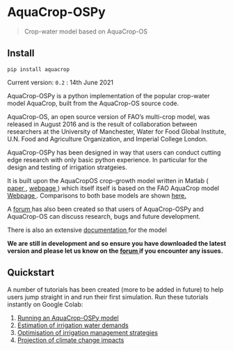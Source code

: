 # AquaCrop-OSPy
> Crop-water model based on AquaCrop-OS


## Install

`pip install aquacrop`

Current version: `0.2` : 14th June 2021

AquaCrop-OSPy is a python implementation of the popular crop-water model AquaCrop, built from the AquaCrop-OS source code.

AquaCrop-OS, an open source version of FAO’s multi-crop model, was released in August 2016 and is the result of collaboration between researchers at the University of Manchester, Water for Food Global Institute, U.N. Food and Agriculture Organization, and Imperial College London.

AquaCrop-OSPy has been designed in way that users can conduct cutting edge research with only basic python experience. In particular for the design and testing of irrigation stratgeies.

It is built upon the AquaCropOS crop-growth model written in Matlab (<a href=https://doi.org/10.1016/j.agwat.2016.11.015> paper </a>,  <a href=https://www.aquacropos.com/> webpage </a>) which itself itself is based on the FAO AquaCrop model <a href=http://www.fao.org/aquacrop/en/>Webpage </a>. Comparisons to both base models are shown <a href=https://thomasdkelly.github.io/aquacrop/comparison.html> here. </a>


A <a href=https://forum.aquacroposforum.com/>forum </a> has also been created so that users of AquaCrop-OSPy and AquaCrop-OS can discuss research, bugs and future development. 

There is also an extensive <a href=https://thomasdkelly.github.io/aquacrop/>documentation </a> for the model

**We are still in development and so ensure you have downloaded the latest version and please let us know on the <a href=https://forum.aquacroposforum.com/>forum </a> if you encounter any issues.**

## Quickstart

A number of tutorials has been created (more to be added in future) to help users jump straight in and run their first simulation. Run these tutorials instantly on Google Colab:


1.   <a href=https://colab.research.google.com/github/thomasdkelly/aquacrop/blob/master/tutorials/AquaCrop_OSPy_Notebook_1.ipynb>Running an AquaCrop-OSPy model</a>
2.   <a href=https://colab.research.google.com/github/thomasdkelly/aquacrop/blob/master/tutorials/AquaCrop_OSPy_Notebook_2.ipynb>Estimation of irrigation water demands</a>
3.   <a href=https://colab.research.google.com/github/thomasdkelly/aquacrop/blob/master/tutorials/AquaCrop_OSPy_Notebook_3.ipynb>Optimisation of irrigation management strategies</a>
4.  <a href=https://colab.research.google.com/github/thomasdkelly/aquacrop/blob/master/tutorials/AquaCrop_OSPy_Notebook_4.ipynb>Projection of climate change impacts</a>

